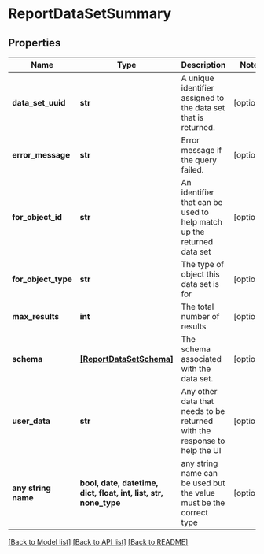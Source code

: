 # ReportDataSetSummary


## Properties
Name | Type | Description | Notes
------------ | ------------- | ------------- | -------------
**data_set_uuid** | **str** | A unique identifier assigned to the data set that is returned. | [optional] 
**error_message** | **str** | Error message if the query failed. | [optional] 
**for_object_id** | **str** | An identifier that can be used to help match up the returned data set | [optional] 
**for_object_type** | **str** | The type of object this data set is for | [optional] 
**max_results** | **int** | The total number of results | [optional] 
**schema** | [**[ReportDataSetSchema]**](ReportDataSetSchema.md) | The schema associated with the data set. | [optional] 
**user_data** | **str** | Any other data that needs to be returned with the response to help the UI | [optional] 
**any string name** | **bool, date, datetime, dict, float, int, list, str, none_type** | any string name can be used but the value must be the correct type | [optional]

[[Back to Model list]](../README.md#documentation-for-models) [[Back to API list]](../README.md#documentation-for-api-endpoints) [[Back to README]](../README.md)


